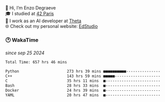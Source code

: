👋 Hi, I’m Enzo Degraeve <br>
🎓 I studied at [42 Paris](https://42.fr/)<br>
💼 I work as an AI developer at [Theta](https://theta.mc/)<br>
🌐 Check out my personal website: [EdStudio](https://edstudio.fr/)

### 🕐 WakaTime
*since sep 25 2024*

<!--START_SECTION:waka-->

```txt
Total Time: 657 hrs 46 mins

Python                     273 hrs 39 mins ■■■■■■■■■■---------------   40.01 %
C++                        143 hrs 59 mins ■■■■■--------------------   21.05 %
C                          35 hrs 11 mins  ■------------------------   05.14 %
Bash                       28 hrs 33 mins  ■------------------------   04.18 %
Docker                     24 hrs 39 mins  ■------------------------   03.61 %
YAML                       20 hrs 47 mins  ■------------------------   03.04 %
```

<!--END_SECTION:waka-->
